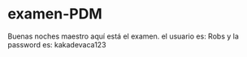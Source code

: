 # examen-PDM

Buenas noches maestro aquí está el examen. el usuario es: Robs  y la password es: kakadevaca123
